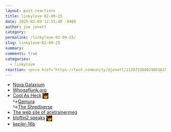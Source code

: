 ```yaml
---
layout: post-reactions
title: 𝚕𝚒𝚗𝚔𝚢𝚕𝚘𝚟𝚎 𝟶𝟸-𝟶𝟿-𝟸𝟻
date: 2025-02-09 12:55:40 -0400
author: joe jenett
category: 
permalink: /linkylove-02-09-25/
slug: linkylove-02-09-25
summary: 
comments: true
categories:
  - linkylove
reaction: <p><a href="https://toot.community/@jenett/113975260829061615#favorited-by-109326597713827183"><img src="https://static.toot.community/cache/accounts/avatars/112/757/571/850/957/359/original/71a15e19bfc75e90.png" alt="" width="48"><br><span style="font-size:.9em;">Pamela</span></a></p>
---
```

<ul class="linkylove">
	<li><a title="Nova" href="https://pastel-skies.nekoweb.org/">Nova Galaxium</a></li>
	<li><a title="blessedjackers" href="https://whogaflunk.org/">Whogaflunk.org</a></li>
	<li><a title="Jason" href="https://cool-as-heck.blog/">Cool As Heck</a> <a href="https://pinboard.in/u:ramblinggit" title="this one’s thx Brad!"><img src="/images/brad.png" width="18" height="18" alt="thx Brad!" style="vertical-align:middle;"></a><br>&#8618;<a title="Qamura" href="https://qamura.pics/">Qamura</a><br>&#8618;<a title="The Shrediverse" href="https://blog.shrediverse.net/">The Shrediverse</a></li>
	<li><a title="Megan" href="https://acetrainermeg.neocities.org/">The web site of acetrainermeg</a></li>
	<li><a title="bloftin2" href="https://bloftin2speaks.micro.blog/">bloftin2 speaks</a> <a href="https://pinboard.in/u:ramblinggit" title="this one’s thx Brad!"><img src="/images/brad.png" width="18" height="18" alt="thx Brad!" style="vertical-align:middle;"></a></li><li><a title="JORDAN" href="https://kepler-16b.neocities.org/">kepler-16b</a></li>
</ul>
<a style="display:none;" href="https://brid.gy/publish/mastodon"><small>(cross-posted to mastodon)</small></a>